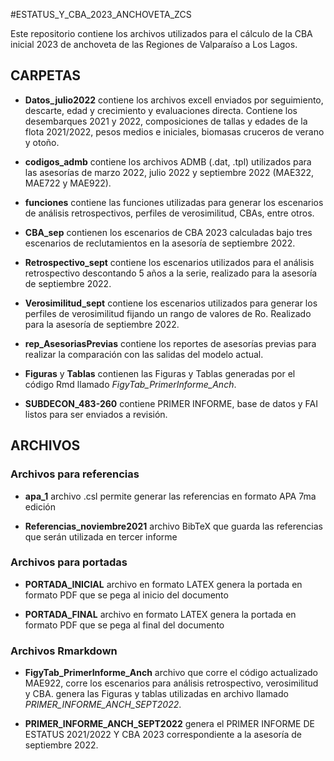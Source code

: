 #ESTATUS_Y_CBA_2023_ANCHOVETA_ZCS


Este repositorio contiene los archivos utilizados para el cálculo de la CBA inicial 2023 de anchoveta de las Regiones de Valparaíso a Los Lagos.


## CARPETAS

-  **Datos_julio2022** contiene los archivos excell enviados por seguimiento, descarte, edad y crecimiento y evaluaciones directa. Contiene los desembarques 2021 y 2022, composiciones de tallas y edades de la flota 2021/2022, pesos medios e iniciales, biomasas cruceros de verano y otoño.

-  **codigos_admb** contiene los archivos ADMB (.dat, .tpl) utilizados para las asesorías de marzo 2022, julio 2022 y septiembre 2022 (MAE322, MAE722 y MAE922).

- **funciones** contiene las funciones utilizadas para generar los escenarios de análisis retrospectivos, perfiles de verosimilitud, CBAs, entre otros.


-  **CBA_sep** contienen los escenarios de CBA 2023 calculadas bajo tres escenarios de reclutamientos en la asesoría de  septiembre 2022.

- **Retrospectivo_sept** contiene los escenarios utilizados para el análisis retrospectivo descontando 5 años a la serie, realizado para la asesoría de septiembre 2022.

- **Verosimilitud_sept** contiene los escenarios utilizados para generar los perfiles de verosimilitud fijando un rango de valores de Ro. Realizado para la asesoría de septiembre 2022.


- **rep_AsesoriasPrevias** contiene los reportes de asesorías previas para realizar la comparación con las salidas del modelo actual.


- **Figuras** y **Tablas** contienen las Figuras y Tablas generadas por el código Rmd llamado *FigyTab_PrimerInforme_Anch*.

- **SUBDECON_483-260** contiene PRIMER INFORME, base de datos y FAI listos para ser enviados a revisión.


## ARCHIVOS

### Archivos para referencias

- **apa_1** archivo .csl permite generar las referencias en formato APA 7ma edición

- **Referencias_noviembre2021** archivo BibTeX que guarda las referencias que serán utilizada en tercer informe

### Archivos para portadas

- **PORTADA_INICIAL** archivo en formato LATEX genera la portada en formato PDF que se pega al inicio del documento 

- **PORTADA_FINAL** archivo en formato LATEX genera la portada en formato PDF que se pega al final del documento 

### Archivos Rmarkdown


- **FigyTab_PrimerInforme_Anch** archivo que corre el código actualizado MAE922, corre los escenarios para análisis retrospectivo, verosimilitud y CBA. genera las Figuras y tablas utilizadas en archivo llamado *PRIMER_INFORME_ANCH_SEPT2022*. 

- **PRIMER_INFORME_ANCH_SEPT2022** genera el PRIMER INFORME DE ESTATUS 2021/2022 Y CBA 2023 correspondiente a la asesoría de septiembre 2022.






